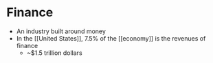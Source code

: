 # Finance
- An industry built around money
- In the [[United States]], 7.5% of the [[economy]] is the revenues of finance
	- ~$1.5 trillion dollars